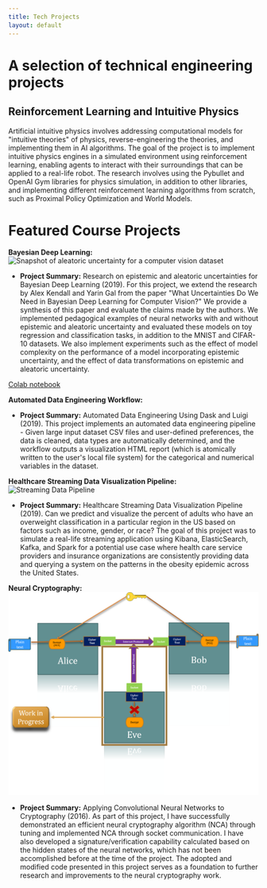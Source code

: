 ```yaml
---
title: Tech Projects
layout: default
---
```

# A selection of technical engineering projects

## Reinforcement Learning and Intuitive Physics

Artificial intuitive physics involves addressing computational models for "intuitive theories" of physics, reverse-engineering the theories, and implementing them in AI algorithms. The goal of the project is to implement intuitive physics engines in a simulated environment using reinforcement learning, enabling agents to interact with their surroundings that can be applied to a real-life robot. The research involves using the Pybullet and OpenAI Gym libraries for physics simulation, in addition to other libraries, and implementing different reinforcement learning algorithms from scratch, such as Proximal Policy Optimization and World Models.

# Featured Course Projects

**Bayesian Deep Learning:**
![Snapshot of aleatoric uncertainty for a computer vision dataset](aleatoric_uncertainty.jpg)
- **Project Summary:**
Research on epistemic and aleatoric uncertainties for Bayesian Deep Learning (2019). For this project, we extend the research by Alex Kendall and Yarin Gal from the paper "What Uncertainties Do We Need in Bayesian Deep Learning for Computer Vision?" We provide a synthesis of this paper and evaluate the claims made by the authors. We implemented pedagogical examples of neural networks with and without epistemic and aleatoric uncertainty and evaluated these models on toy regression and classification tasks, in addition to the MNIST and CIFAR-10 datasets. We also implement experiments such as the effect of model complexity on the performance of a model incorporating epistemic uncertainty, and the effect of data transformations on epistemic and aleatoric uncertainty.

[Colab notebook](https://colab.research.google.com/github/onefishy/am207_fall19_projects/blob/master/what_uncertainties/what_uncertainties_3/cheruvuria_136145_9127626_Final_Project_Submission.ipynb)

**Automated Data Engineering Workflow:**
- **Project Summary:**
Automated Data Engineering Using Dask and Luigi (2019). This project implements an automated data engineering pipeline - Given large input dataset CSV files and user-defined preferences, the data is cleaned, data types are automatically determined, and the workflow outputs a visualization HTML report (which is atomically written to the user's local file system) for the categorical and numerical variables in the dataset.

**Healthcare Streaming Data Visualization Pipeline:**
![Streaming Data Pipeline](project_streaming_data.jpg)
- **Project Summary:**
Healthcare Streaming Data Visualization Pipeline (2019). Can we predict and visualize the percent of adults who have an overweight classification in a particular region in the US based on factors such as income, gender, or race? The goal of this project was to simulate a real-life streaming application using Kibana, ElasticSearch, Kafka, and Spark for a potential use case where health care service providers and insurance organizations are consistently providing data and querying a system on the patterns in the obesity epidemic across the United States.

**Neural Cryptography:**
![Cryptography pipeline](https://github.com/riacheruvu/neural-cryptography/blob/master/Crypto-Pipeline.png)
- **Project Summary:**
Applying Convolutional Neural Networks to Cryptography (2016). As part of this project, I have successfully demonstrated an efficient neural cryptography algorithm (NCA) through tuning and implemented NCA through socket communication. I have also developed a signature/verification capability calculated based on the hidden states of the neural networks, which has not been accomplished before at the time of the project. The adopted and modified code presented in this project serves as a foundation to further research and improvements to the neural cryptography work.